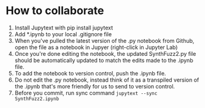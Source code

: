 # How to collaborate

1. Install Jupytext with pip install jupytext
2. Add *.ipynb to your local .gitignore file
3. When you've pulled the latest version of the .py notebook from Github, open the file as a notebook in Jupyer (right-click in Jupyter Lab)
4. Once you're done editing the notebook, the updated SynthFuzz2.py file should be automatically updated to match the edits made to the .ipynb file. 
5. To add the notebook to version control, push the .ipynb file.
6. Do not edit the .py notebook, instead think of it as a transpiled version of the .ipynb that's more friendly for us to send to version control.
7. Before you commit, run sync command ```jupytext --sync SynthFuzz2.ipynb```